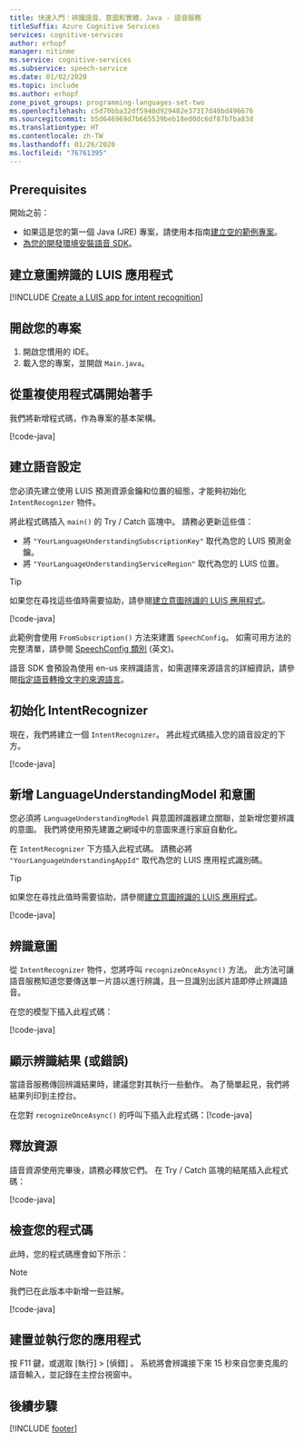 ```yaml
---
title: 快速入門：辨識語音、意圖和實體，Java - 語音服務
titleSuffix: Azure Cognitive Services
services: cognitive-services
author: erhopf
manager: nitinme
ms.service: cognitive-services
ms.subservice: speech-service
ms.date: 01/02/2020
ms.topic: include
ms.author: erhopf
zone_pivot_groups: programming-languages-set-two
ms.openlocfilehash: c5d70bba32df5940d929482e37317d40bd496676
ms.sourcegitcommit: b5d646969d7b665539beb18ed0dc6df87b7ba83d
ms.translationtype: HT
ms.contentlocale: zh-TW
ms.lasthandoff: 01/26/2020
ms.locfileid: "76761395"
---
```

## <a name="prerequisites"></a>Prerequisites

開始之前：

* 如果這是您的第一個 Java (JRE) 專案，請使用本指南<a href="~/articles/cognitive-services/Speech-Service/quickstarts/create-project.md?tabs=jre" target="_blank">建立空的範例專案</a>。
* <a href="~/articles/cognitive-services/Speech-Service/quickstarts/setup-platform.md?tabs=jre" target="_blank">為您的開發環境安裝語音 SDK</a>。

## <a name="create-a-luis-app-for-intent-recognition"></a>建立意圖辨識的 LUIS 應用程式

[!INCLUDE [Create a LUIS app for intent recognition](../luis-sign-up.md)]

## <a name="open-your-project"></a>開啟您的專案

1. 開啟您慣用的 IDE。
2. 載入您的專案，並開啟 `Main.java`。

## <a name="start-with-some-boilerplate-code"></a>從重複使用程式碼開始著手

我們將新增程式碼，作為專案的基本架構。

[!code-java[](~/samples-cognitive-services-speech-sdk/quickstart/java/jre/intent-recognition/src/speechsdk/quickstart/Main.java?range=6-20,68-75)]

## <a name="create-a-speech-configuration"></a>建立語音設定

您必須先建立使用 LUIS 預測資源金鑰和位置的組態，才能夠初始化 `IntentRecognizer` 物件。  

將此程式碼插入 `main()` 的 Try / Catch 區塊中。 請務必更新這些值：

* 將 `"YourLanguageUnderstandingSubscriptionKey"` 取代為您的 LUIS 預測金鑰。
* 將 `"YourLanguageUnderstandingServiceRegion"` 取代為您的 LUIS 位置。

>[!TIP]
> 如果您在尋找這些值時需要協助，請參閱[建立意圖辨識的 LUIS 應用程式](#create-a-luis-app-for-intent-recognition)。

[!code-java[](~/samples-cognitive-services-speech-sdk/quickstart/java/jre/intent-recognition/src/speechsdk/quickstart/Main.java?range=27)]

此範例會使用 `FromSubscription()` 方法來建置 `SpeechConfig`。 如需可用方法的完整清單，請參閱 [SpeechConfig 類別](https://docs.microsoft.com/dotnet/api/microsoft.cognitiveservices.speech.speechconfig?view=azure-dotnet) \(英文\)。

語音 SDK 會預設為使用 en-us 來辨識語言，如需選擇來源語言的詳細資訊，請參閱[指定語音轉換文字的來源語言](../../../../how-to-specify-source-language.md)。

## <a name="initialize-an-intentrecognizer"></a>初始化 IntentRecognizer

現在，我們將建立一個 `IntentRecognizer`。 將此程式碼插入您的語音設定的下方。

[!code-java[](~/samples-cognitive-services-speech-sdk/quickstart/java/jre/intent-recognition/src/speechsdk/quickstart/Main.java?range=30)]

## <a name="add-a-languageunderstandingmodel-and-intents"></a>新增 LanguageUnderstandingModel 和意圖

您必須將 `LanguageUnderstandingModel` 與意圖辨識器建立關聯，並新增您要辨識的意圖。 我們將使用預先建置之網域中的意圖來進行家庭自動化。

在 `IntentRecognizer` 下方插入此程式碼。 請務必將 `"YourLanguageUnderstandingAppId"` 取代為您的 LUIS 應用程式識別碼。

>[!TIP]
> 如果您在尋找此值時需要協助，請參閱[建立意圖辨識的 LUIS 應用程式](#create-a-luis-app-for-intent-recognition)。

[!code-java[](~/samples-cognitive-services-speech-sdk/quickstart/java/jre/intent-recognition/src/speechsdk/quickstart/Main.java?range=33-35)]

## <a name="recognize-an-intent"></a>辨識意圖

從 `IntentRecognizer` 物件，您將呼叫 `recognizeOnceAsync()` 方法。 此方法可讓語音服務知道您要傳送單一片語以進行辨識，且一旦識別出該片語即停止辨識語音。

在您的模型下插入此程式碼：

[!code-java[](~/samples-cognitive-services-speech-sdk/quickstart/java/jre/intent-recognition/src/speechsdk/quickstart/Main.java?range=40)]

## <a name="display-the-recognition-results-or-errors"></a>顯示辨識結果 (或錯誤)

當語音服務傳回辨識結果時，建議您對其執行一些動作。 為了簡單起見，我們將結果列印到主控台。

在您對 `recognizeOnceAsync()` 的呼叫下插入此程式碼：[!code-java[](~/samples-cognitive-services-speech-sdk/quickstart/java/jre/intent-recognition/src/speechsdk/quickstart/Main.java?range=43-64)]

## <a name="release-resources"></a>釋放資源

語音資源使用完畢後，請務必釋放它們。 在 Try / Catch 區塊的結尾插入此程式碼：

[!code-java[](~/samples-cognitive-services-speech-sdk/quickstart/java/jre/intent-recognition/src/speechsdk/quickstart/Main.java?range=66-67)]

## <a name="check-your-code"></a>檢查您的程式碼

此時，您的程式碼應會如下所示：  

> [!NOTE]
> 我們已在此版本中新增一些註解。

[!code-java[](~/samples-cognitive-services-speech-sdk/quickstart/java/jre/intent-recognition/src/speechsdk/quickstart/Main.java?range=6-75)]

## <a name="build-and-run-your-app"></a>建置並執行您的應用程式

按 F11 鍵，或選取 [執行]   > [偵錯]  。
系統將會辨識接下來 15 秒來自您麥克風的語音輸入，並記錄在主控台視窗中。

## <a name="next-steps"></a>後續步驟

[!INCLUDE [footer](./footer.md)]
